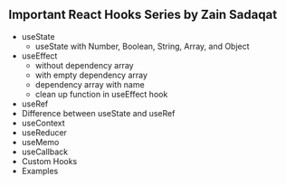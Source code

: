 ## Important React Hooks Series by Zain Sadaqat

- useState
  - useState with Number, Boolean, String, Array, and Object
- useEffect
  - without dependency array
  - with empty dependency array
  - dependency array with name
  - clean up function in useEffect hook
- useRef
- Difference between useState and useRef
- useContext
- useReducer
- useMemo
- useCallback
- Custom Hooks
- Examples
